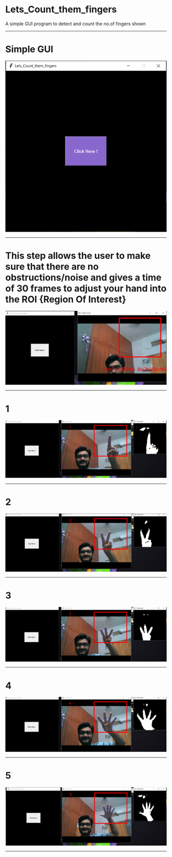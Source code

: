 # Lets_Count_them_fingers

A simple GUI program to detect and count the no.of fingers shown

---------------------------------------------------------------------------------------------------------------------------------------

# Simple GUI


![](fingers_pics/gui.PNG)

----------------------------------------------------------------------------------------------------------------------------------------

# This step allows the user to make sure that there are no obstructions/noise and gives a time of 30 frames to adjust your hand into       the ROI {Region Of Interest}

![](fingers_pics/bgd.PNG)

---------------------------------------------------------------------------------------------------------------------------------------

# 1

![](fingers_pics/1.png)

----------------------------------------------------------------------------------------------------------------------------------------

# 2

![](fingers_pics/2.png)

----------------------------------------------------------------------------------------------------------------------------------------

# 3

![](fingers_pics/3.png)

----------------------------------------------------------------------------------------------------------------------------------------

# 4

![](fingers_pics/4.png)

----------------------------------------------------------------------------------------------------------------------------------------

# 5

![](fingers_pics/5.png)

----------------------------------------------------------------------------------------------------------------------------------------
